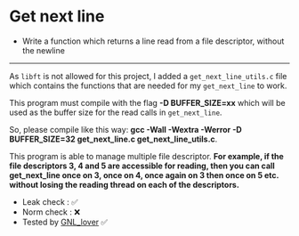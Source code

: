 # Get next line
 - Write a function which returns a line read from a file descriptor, without the newline

----
As `libft` is not allowed for this project, I added a `get_next_line_utils.c` file which contains the functions that are needed for my `get_next_line` to work.

This program must compile with the flag **-D BUFFER_SIZE=xx** which will be used as the buffer size for the read calls in `get_next_line`.

So, please compile like this way: **gcc -Wall -Wextra -Werror -D BUFFER_SIZE=32 get_next_line.c get_next_line_utils.c**.

This program is able to manage multiple file descriptor. 
**For example, if the file descriptors 3, 4 and 5 are accessible for reading, then you can call get_next_line once on 3, once on 4, once again on 3 then once on 5 etc. without
losing the reading thread on each of the descriptors.**

 - Leak check : ✅
 - Norm check : ❌
 - Tested by [GNL_lover](https://github.com/charMstr/GNL_lover) ✅
